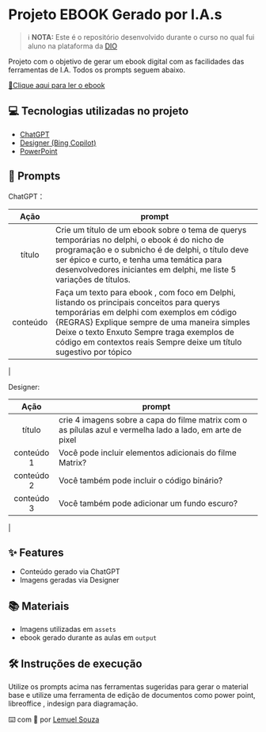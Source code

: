 # Projeto EBOOK Gerado por I.A.s


 > ℹ️ **NOTA:** Este é o repositório desenvolvido durante o curso no qual fui aluno na plataforma da [DIO](https://dio.me)

Projeto com o objetivo de gerar um ebook digital com as facilidades das ferramentas de I.A. Todos os prompts seguem abaixo.

<a href="https://github.com/rocasouza/prompt-to-create-a-ebook/blob/main/output/Ebook%20Segredos%20das%20Queries%20Tempor%C3%A1rias%20para%20Iniciantes%20em%20Delphi.pdf" title="View PDF now"> 📕Clique aqui para ler o ebook</a>

## 💻 Tecnologias utilizadas no projeto

- [ChatGPT](https://chat.openai.com/) 
- [Designer (Bing Copilot)](https://www.bing.com/chat?form=NTPCHB)
- [PowerPoint](https://www.microsoft.com/en/microsoft-365/powerpoint)

## 🧠 Prompts


ChatGPT：

|   Ação   | prompt                                                                                                                                                                                                                                                                         |
| :------: | ------------------------------------------------------------------------------------------------------------------------------------------------------------------------------------------------------------------------------------------------------------------------------ |
|  título  | Crie um título de um ebook sobre o tema de querys temporárias no delphi, o ebook é do nicho de programação e o subnicho é de delphi, o título deve ser épico e curto, e tenha uma temática para desenvolvedores iniciantes em delphi, me liste 5 variações de títulos.                                                      |
| conteúdo | Faça um texto para ebook , com foco em Delphi, listando os principais conceitos para querys temporárias em delphi com exemplos em código {REGRAS} Explique sempre de uma maneira simples Deixe o texto Enxuto Sempre traga exemplos de código em contextos reais Sempre deixe um título sugestivo por tópico
 |


Designer:

|  Ação  | prompt                                                                                 |
| :----: | -------------------------------------------------------------------------------------- |
| título     | crie 4 imagens sobre a capa do filme matrix com o as pílulas azul e vermelha lado a lado, em arte de pixel
| conteúdo 1  | Você pode incluir elementos adicionais do filme Matrix?
| conteúdo 2  | Você também pode incluir o código binário?
| conteúdo 3  | Você também pode adicionar um fundo escuro? 
|

## ✨ Features

- Conteúdo gerado via ChatGPT
- Imagens geradas via Designer

## 📚 Materiais

- Imagens utilizadas em `assets`
- ebook gerado durante as aulas em `output`

## 🛠️ Instruções de execução

Utilize os prompts acima nas ferramentas sugeridas para gerar o material base e utilize uma ferramenta de edição de documentos como power point, libreoffice , indesign para diagramação.



⌨️ com 💜 por [Lemuel Souza](https://github.com/rocasouza)